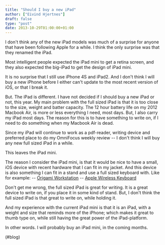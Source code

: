 ```yaml
---
title: "Should I buy a new iPad"
author: ["Eivind Hjertnes"]
draft: false
type: "post"
date: 2013-10-29T01:00:00+01:00
---
```


I don't think any of the new iPad models was much of a surprise for
anyone that have been following Apple for a while. I think the only
surprise was that they renamed the iPad.

Most intelligent people expected the iPad mini to get a retina screen,
and they also expected the big-iPad to get the design of iPad mini.

It is no surprise that I still use iPhone 4S and iPad2. And I don't
think I will buy a new iPhone before I either can't update to the most
recent version of iOS, or that I break it.

But. The iPad is different. I have not decided if I should buy a new
iPad or not, this year. My main problem with the full sized iPad is that
it is too close to the size, weight and batter capacity. The 12 hour
battery life on my 2012 Macbook Air, is more or less everything I need,
most days. But, I also carry my iPad most days. The reason for this is
to have something to write on, if I need to do something when my Macbook
Air is dead.

Since my iPad will continue to work as a pdf-reader, writing device and
preferred place to do my OmniFocus weekly review -- I don't think I will
buy any new full sized iPad in a while.

This leaves the iPad mini.

The reason I consider the iPad mini, is that it would be nice to have a
small, iOS device with recent hardware that I can fit in my jacket. And
this device is also something I can fit in a stand and use a full sized
keyboard with. Like for example: --
[Origami
Workstation](http://goincase.com/shop/incase-origami-workstation-for-ipad-2) -- [Apple Wireless
Keyboard](http://www.apple.com/keyboard/)

Don't get me wrong, the full sized iPad is great for writing. It is a
great device to write on, if you place it in some kind of stand. But, I
don't think the full sized iPad is that great to write on, while holding
it.

And my experience with the current iPad mini is that it is an iPad, with
a weight and size that reminds more of the iPhone; which makes it great
to thumb type on, while still having the great power of the
iPad-platform.

In other words. I will probably buy an iPad mini, in the coming months.

(#blog)

